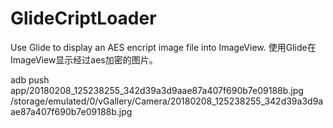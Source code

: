 # GlideCriptLoader

Use Glide to display an AES encript image file into ImageView.
使用Glide在ImageView显示经过aes加密的图片。

adb push app/20180208_125238255_342d39a3d9aae87a407f690b7e09188b.jpg   /storage/emulated/0/vGallery/Camera/20180208_125238255_342d39a3d9aae87a407f690b7e09188b.jpg
